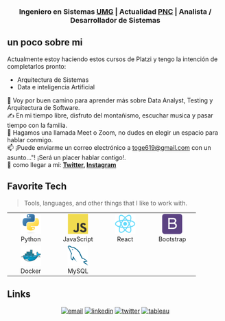 <!--![Peek 2020-07-09 15-53](--------)-->
<h3 align="center">Ingeniero en Sistemas <a href='https://apps2.umg.edu.gt/'>UMG</a> | Actualidad <a href='https://mingob.gob.gt/category/noticias/policia-nacional-civil/'>PNC</a> | Analista / Desarrollador de Sistemas</h3>

## un poco sobre mi

Actualmente estoy haciendo estos cursos de Platzi y tengo la intención de completarlos pronto:
- Arquitectura de Sistemas
- Data e inteligencia Artificial

🌱 Voy por buen camino para aprender más sobre Data Analyst, Testing y Arquitectura de Software.\
✍️ En mi tiempo libre, disfruto del montañismo, escuchar musica y pasar tiempo con la familia.\
💬 Hagamos una llamada Meet o Zoom, no dudes en elegir un espacio para hablar conmigo.\
📫 ¡Puede enviarme un correo electrónico a toge619@gmail.com con un asunto..."! ¡Será un placer hablar contigo!.\
📄 como llegar a mi:
  **[Twitter](https://twitter.com/gersonruano), [Instagram](https://instagram.com/ger_ruano9)**

<h2 align="left" id="macropower-tech">Favorite Tech</h2>

> Tools, languages, and other things that I like to work with.

<table>
  <tr>
    <td align="center" width="96">
      <a href="#macropower-tech">
        <img src="./img/python-original.svg" width="48" height="48" alt="Python" />
      </a>
      <br>Python
    </td>
    <td align="center" width="96">
      <a href="#macropower-tech">
        <img src="./img/javascript-original.svg" width="48" height="48" alt="JavaScript" />
      </a>
      <br>JavaScript
    </td>
    <td align="center" width="96">
      <a href="#macropower-tech" >
        <img src="./img/react-original.svg" width="48" height="48" alt="React" />
      </a>
      <br>React
    </td>
    <td align="center" width="96">
      <a href="#macropower-tech">
        <img src="./img/bootstrap-plain.svg" width="48" height="48" alt="Bootstrap" />
      </a>
      <br>Bootstrap
    </td>
  </tr>
  <tr>
    <td align="center" width="96"> 
      <a href="#macropower-tech" >
        <img src="./img/docker-original.svg" width="48" height="48" alt="Docker" />
      </a>
      <br>Docker
    </td>
    <td align="center"  width="96">
      <a href="#macropower-tech">
        <img src="./img/mysql-original.svg" width="48" height="48" alt="MySQL" />
      </a>
      <br>MySQL
    </td>
  </tr>
</table>  

## Links

<p align="center">
  <a href="mailto:toge619@gmail.com"><img src="https://img.icons8.com/color/32/000000/gmail.png" alt="email"/></a>
  <a href="https://www.linkedin.com/in/gerson-ruano"><img src="https://img.icons8.com/color/32/000000/linkedin.png" alt="linkedin"/></a>
  <a href="https://twitter.com/gersonruano"><img src="https://img.icons8.com/color/32/000000/twitter-squared.png" alt="twitter"/></a>
  <a href="https://public.tableau.com/app/profile/gerson6011"><img src="https://icons8.com/icon/9Kvi1p1F0tUo/tableau-software" alt="tableau"/></a>
</p>